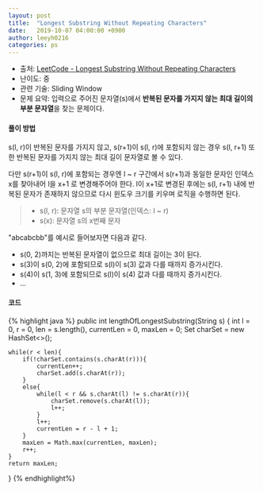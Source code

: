 ```yaml
---
layout: post
title:  "Longest Substring Without Repeating Characters"
date:   2019-10-07 04:00:00 +0900
author: leeyh0216
categories: ps
---
```


- 출처: [LeetCode - Longest Substring Without Repeating Characters](https://leetcode.com/problems/longest-substring-without-repeating-characters/)
- 난이도: 중
- 관련 기술: Sliding Window
- 문제 요약: 입력으로 주어진 문자열(s)에서 **반복된 문자를 가지지 않는 최대 길이의 부분 문자열**을 찾는 문제이다.

#### 풀이 방법

s(l, r)이 반복된 문자를 가지지 않고, s(r+1)이 s(l, r)에 포함되지 않는 경우 s(l, r+1) 또한 반복된 문자를 가지지 않는 최대 길이 문자열로 볼 수 있다.

다만 s(r+1)이 s(l, r)에 포함되는 경우엔 l ~ r 구간에서 s(r+1)과 동일한 문자인 인덱스 x를 찾아내어 l을 x+1 로 변경해주어야 한다. l이 x+1로 변경된 후에는 s(l, r+1) 내에 반복된 문자가 존재하지 않으므로 다시 윈도우 크기를 키우며 로직을 수행하면 된다.

> * s(l, r): 문자열 s의 부분 문자열(인덱스: l ~ r)
> * s(x): 문자열 s의 x번째 문자

"abcabcbb"를 예시로 들어보자면 다음과 같다.

* s(0, 2)까지는 반복된 문자열이 없으므로 최대 길이는 3이 된다.
* s(3)이 s(0, 2)에 포함되므로 s(l)이 s(3) 값과 다를 때까지 증가시킨다.
* s(4)이 s(1, 3)에 포함되므로 s(l)이 s(4) 값과 다를 때까지 증가시킨다.
* ...

#### 코드

{% highlight java %}
public int lengthOfLongestSubstring(String s) {
    int l = 0, r = 0, len = s.length(), currentLen = 0, maxLen = 0;
    Set<Character> charSet = new HashSet<>();

    while(r < len){
        if(!charSet.contains(s.charAt(r))){
            currentLen++;
            charSet.add(s.charAt(r));
        }
        else{
            while(l < r && s.charAt(l) != s.charAt(r)){
                charSet.remove(s.charAt(l));
                l++;
            }
            l++;
            currentLen = r - l + 1;
        }
        maxLen = Math.max(currentLen, maxLen);
        r++;
    }
    return maxLen;
}
{% endhighlight%}